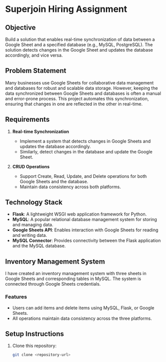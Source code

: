 # Superjoin Hiring Assignment

## Objective
Build a solution that enables real-time synchronization of data between a Google Sheet and a specified database (e.g., MySQL, PostgreSQL). The solution detects changes in the Google Sheet and updates the database accordingly, and vice versa.

## Problem Statement
Many businesses use Google Sheets for collaborative data management and databases for robust and scalable data storage. However, keeping the data synchronized between Google Sheets and databases is often a manual and error-prone process. This project automates this synchronization, ensuring that changes in one are reflected in the other in real-time.

## Requirements
1. **Real-time Synchronization**
   - Implement a system that detects changes in Google Sheets and updates the database accordingly.
   - Similarly, detect changes in the database and update the Google Sheet.

2. **CRUD Operations**
   - Support Create, Read, Update, and Delete operations for both Google Sheets and the database.
   - Maintain data consistency across both platforms.

## Technology Stack
- **Flask**: A lightweight WSGI web application framework for Python.
- **MySQL**: A popular relational database management system for storing and managing data.
- **Google Sheets API**: Enables interaction with Google Sheets for reading and writing data.
- **MySQL Connector**: Provides connectivity between the Flask application and the MySQL database.

## Inventory Management System
I have created an inventory management system with three sheets in Google Sheets and corresponding tables in MySQL. The system is connected through Google Sheets credentials. 

### Features
- Users can add items and delete items using MySQL, Flask, or Google Sheets.
- All operations maintain data consistency across the three platforms.

## Setup Instructions
1. Clone this repository:
   ```bash
   git clone <repository-url>
